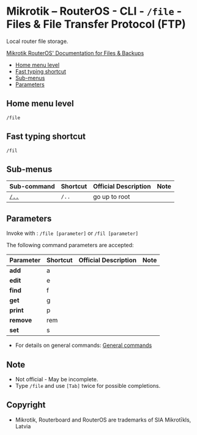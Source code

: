 # Mikrotik – RouterOS - CLI - `/file` - Files & File Transfer Protocol (FTP)

Local router file storage.

[Mikrotik RouterOS' Documentation for Files & Backups](https://help.mikrotik.com/docs/pages/viewpage.action?pageId=2555971)

- [Home menu level](#home-menu-level)
- [Fast typing shortcut](#fast-typing-shortcut)
- [Sub-menus](#sub-menus)
- [Parameters](#parameters)

## Home menu level

`/file`

## Fast typing shortcut

`/fil`

## Sub-menus

| **Sub-command** | **Shortcut** | **Official Description** | **Note** |
|---|---|---|---|
| [`/..`](root-level.md) | `/..` | go up to root |  |

## Parameters

Invoke with : `/file [parameter]` or `/fil [parameter]`

The following command parameters are accepted:

| **Parameter** | **Shortcut** | **Official Description** | **Note** |
|---|---|---|---|
| **add** | a |  |  |
| **edit** | e |  |  |
| **find** | f |  |  |
| **get** | g |  |  |
| **print** | p |  |  |
| **remove** | rem |  |  |
| **set** | s |  |  |

- For details on general commands: [General commands](general-commands.md)

## Note
- Not official - May be incomplete.
- Type `/file` and use `[Tab]` twice for possible completions. 

## Copyright
- Mikrotik, Routerboard and RouterOS are trademarks of SIA Mikrotīkls, Latvia
